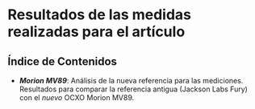 # Resultados de las medidas realizadas para el artículo

## Índice de Contenidos

- ***Morion MV89***: Análisis de la nueva referencia para las mediciones. 
Resultados para comparar la referencia antigua (Jackson Labs Fury) con el 
*nuevo* OCXO Morion MV89.
